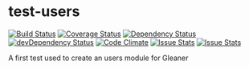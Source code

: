 # test-users

[![Build Status](https://travis-ci.org/RotaruDan/test-users.svg?branch=master)](https://travis-ci.org/RotaruDan/test-users) [![Coverage Status](https://coveralls.io/repos/RotaruDan/test-users/badge.svg)](https://coveralls.io/r/RotaruDan/test-users) [![Dependency Status](https://david-dm.org/RotaruDan/test-users.svg)](https://david-dm.org/RotaruDan/test-users) [![devDependency Status](https://david-dm.org/RotaruDan/test-users/dev-status.svg)](https://david-dm.org/RotaruDan/test-users#info=devDependencies) [![Code Climate](https://codeclimate.com/github/RotaruDan/test-users/badges/gpa.svg)](https://codeclimate.com/github/RotaruDan/test-users) [![Issue Stats](http://issuestats.com/github/RotaruDan/test-users/badge/pr?style=flat)](http://issuestats.com/github/RotaruDan/test-users) [![Issue Stats](http://issuestats.com/github/RotaruDan/test-users/badge/issue?style=flat)](http://issuestats.com/github/RotaruDan/test-users)

A first test used to create an users module for Gleaner
